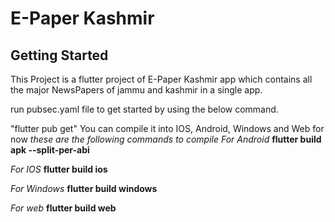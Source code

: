 
# E-Paper Kashmir

## Getting Started

This Project is a flutter project of E-Paper Kashmir app which contains all the major NewsPapers of jammu and kashmir in a single app.

run pubsec.yaml file to get started by using the below command.
<!-- code -->
"flutter pub get"
You can compile it into IOS, Android, Windows and Web for now
*these are the following commands to compile*
_For Android_
**flutter build apk --split-per-abi**

_For IOS_
**flutter build ios**

_For Windows_
**flutter build windows**

_For web_
**flutter build web**






